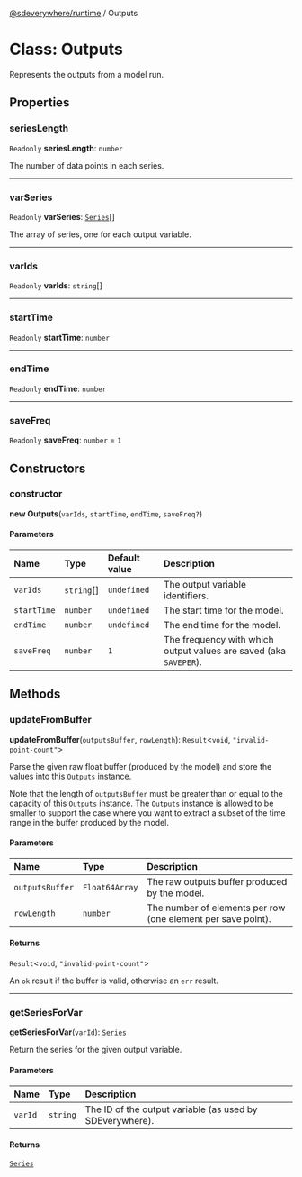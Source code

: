 [@sdeverywhere/runtime](../index.md) / Outputs

# Class: Outputs

Represents the outputs from a model run.

## Properties

### seriesLength

 `Readonly` **seriesLength**: `number`

The number of data points in each series.

___

### varSeries

 `Readonly` **varSeries**: [`Series`](Series.md)[]

The array of series, one for each output variable.

___

### varIds

 `Readonly` **varIds**: `string`[]

___

### startTime

 `Readonly` **startTime**: `number`

___

### endTime

 `Readonly` **endTime**: `number`

___

### saveFreq

 `Readonly` **saveFreq**: `number` = `1`

## Constructors

### constructor

**new Outputs**(`varIds`, `startTime`, `endTime`, `saveFreq?`)

#### Parameters

| Name | Type | Default value | Description |
| :------ | :------ | :------ | :------ |
| `varIds` | `string`[] | `undefined` | The output variable identifiers. |
| `startTime` | `number` | `undefined` | The start time for the model. |
| `endTime` | `number` | `undefined` | The end time for the model. |
| `saveFreq` | `number` | `1` | The frequency with which output values are saved (aka `SAVEPER`). |

## Methods

### updateFromBuffer

**updateFromBuffer**(`outputsBuffer`, `rowLength`): `Result`<`void`, ``"invalid-point-count"``\>

Parse the given raw float buffer (produced by the model) and store the values
into this `Outputs` instance.

Note that the length of `outputsBuffer` must be greater than or equal to
the capacity of this `Outputs` instance.  The `Outputs` instance is allowed
to be smaller to support the case where you want to extract a subset of
the time range in the buffer produced by the model.

#### Parameters

| Name | Type | Description |
| :------ | :------ | :------ |
| `outputsBuffer` | `Float64Array` | The raw outputs buffer produced by the model. |
| `rowLength` | `number` | The number of elements per row (one element per save point). |

#### Returns

`Result`<`void`, ``"invalid-point-count"``\>

An `ok` result if the buffer is valid, otherwise an `err` result.

___

### getSeriesForVar

**getSeriesForVar**(`varId`): [`Series`](Series.md)

Return the series for the given output variable.

#### Parameters

| Name | Type | Description |
| :------ | :------ | :------ |
| `varId` | `string` | The ID of the output variable (as used by SDEverywhere). |

#### Returns

[`Series`](Series.md)
